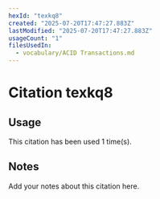 ```yaml
---
hexId: "texkq8"
created: "2025-07-20T17:47:27.883Z"
lastModified: "2025-07-20T17:47:27.883Z"
usageCount: "1"
filesUsedIn:
  - vocabulary/ACID Transactions.md
---
```


# Citation texkq8

## Usage

This citation has been used 1 time(s).

## Notes

Add your notes about this citation here.


